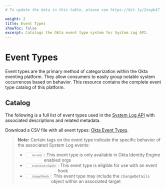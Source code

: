 ```yaml
---
# To update the data in this table, please see https://bit.ly/2xsgk47

weight: 2
title: Event Types
showToc: false
excerpt: Catalogs the Okta event type system for System Log API.
---
```


# Event Types

Event types are the primary method of categorization within the Okta eventing platform. They allow consumers to easily group notable system occurrences based on behavior. This resource contains the complete event type catalog of this platform.

## Catalog

The following is a full list of event types used in the [System Log API](https://developer.okta.com/docs/api/openapi/okta-management/management/tag/SystemLog/) with associated descriptions and related metadata.

Download a CSV file with all event types: [Okta Event Types](/docs/okta-event-types.csv).

>**Note:** Certain tags on the event type indicate the specific behavior of the associated System Log events:<br>
>
> * <span class="event-type-tag">oie-only</span>: This event type is only available in Okta Identity Engine enabled orgs
> * <span class="event-type-tag">event-hook-eligible</span>: This event type is eligible for use with an event hook
> * <span class="event-type-tag">changeDetails</span>: This event type may include the `changeDetails` object within an associated target

<EventTypes />

<style>

.event-type-tag::before {
  content: "";
  padding: 2px 4px;
  font-family: "fontawesome";
}

.event-type-tag {
  display: block;
  float: left;
  margin: 2px;
  padding: 1px 3px;
  border: 1px solid #DCDCDC;
  border-radius: 3px;
  background-color: #ffffff;
  font-size: 0.7em;
  font-family: "Menlo"
}

.dark-theme  .event-type-tag {
  background-color: #41414b;
}

</style>
